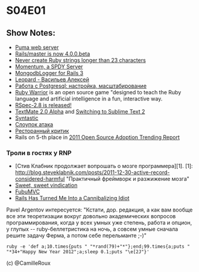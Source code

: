 # S04E01
## Show Notes:
* [Puma web server](https://github.com/evanphx/puma)
* [Rails/master is now 4.0.0.beta](http://weblog.rubyonrails.org/2011/12/20/rails-master-is-now-4-0-0-beta)
* [Never create Ruby strings longer than 23 characters](http://patshaughnessy.net/2012/1/4/never-create-ruby-strings-longer-than-23-characters)
* [Momentum, a SPDY Server](https://github.com/jonasschneider/momentum)
* [MongodbLogger for Rails 3](http://mongodb-logger.catware.org/)
* [Leopard - Васильев Алексей](http://leopard.in.ua/)
* [Работа с Postgresql: настройка, масштабирование](http://postgresql.leopard.in.ua/)
* [Ruby Warrior](http://www.trybloc.com/courses/ruby-warrior) is an open source game "designed to teach the Ruby language and artificial intelligence in a fun, interactive way.
* [RSpec-2.8 is released!](http://blog.davidchelimsky.net/2012/01/04/rspec-28-is-released/)
* [TextMate 2.0 Alpha](http://blog.macromates.com/2011/textmate-2-0-alpha/) and [Switching to Sublime Text 2](http://www.nickdesteffen.com/blog/switching-to-sublime-text-2)
* [Syntastic](https://github.com/scrooloose/syntastic.git)
* [Слоупок атака](http://habrahabr.ru/blogs/infosecurity/135817/)
* [Ресторанный критик](http://acrmp.github.com/foodcritic/)
* Rails on 5-th place in [2011 Open Source Adoption Trending Report](http://www.openlogic.com/news/press/01.04.12.php)


### Троли в гостях у RNP
* [Стив Клабник продолжает вопрошать о мозге программера][1]. 
[1]: http://blog.steveklabnik.com/posts/2011-12-30-active-record-considered-harmful "Практичный фреймворк и разжижение мозга"
* [Sweet, sweet vindication](http://lostechies.com/chadmyers/2011/12/30/sweet-sweet-vindication/)
* [FubuMVC](http://mvc.fubu-project.org/)
* [Rails Has Turned Me Into a Cannibalizing Idiot](http://wekeroad.com/2012/01/03/rails-has-turned-me-into-a-cannibalizing-idiot/)

Pavel Argentov интересуется:
  "Кстати, дор.
   редакция, а как вам вообще все эти теоретизации вокруг довольно
   академических вопросов программирования, когда у всех умных уже степень,
   работа и опцион, у глупых -- ruby-беллетристика на ночь, а совсем умные
   сначала решите задачу Ферма, а потом себе перельманте ;-)"
   
   
```
ruby -e 'def a;10.times{puts " "*rand(79)+"*"};end;99.times{a;puts " "*34+"Happy New Year 2012";a;sleep 0.1;puts "\e[2J"}'
```
(c) @CamilleRoux
